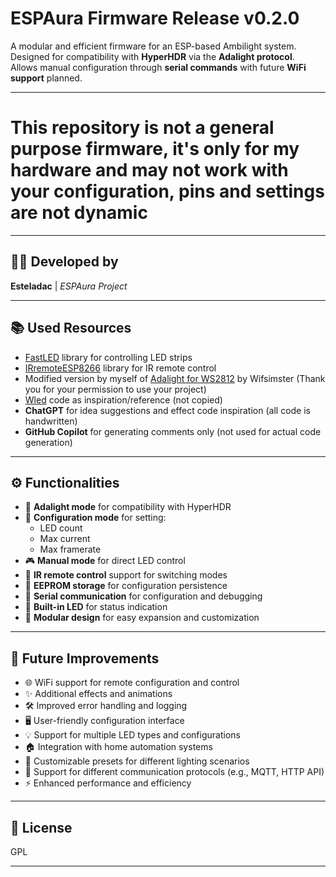 # ESPAura Firmware Release v0.2.0

A modular and efficient firmware for an ESP-based Ambilight system.  
Designed for compatibility with **HyperHDR** via the **Adalight protocol**.  
Allows manual configuration through **serial commands** with future **WiFi support** planned.

---

# This repository is not a general purpose firmware, it's only for my hardware and may not work with your configuration, pins and settings are not dynamic

---

## 👨‍💻 Developed by

**Esteladac** | *ESPAura Project*

---

## 📚 Used Resources

- [FastLED](https://github.com/FastLED/FastLED) library for controlling LED strips  
- [IRremoteESP8266](https://github.com/crankyoldgit/IRremoteESP8266) library for IR remote control  
- Modified version by myself of [Adalight for WS2812](https://github.com/Wifsimster/adalight_ws2812) by Wifsimster (Thank you for your permission to use your project)
- [Wled](https://github.com/wled/WLED) code as inspiration/reference (not copied)  
- **ChatGPT** for idea suggestions and effect code inspiration (all code is handwritten)  
- **GitHub Copilot** for generating comments only (not used for actual code generation)  

---

## ⚙️ Functionalities

- 🎇 **Adalight mode** for compatibility with HyperHDR  
- 🔧 **Configuration mode** for setting:
  - LED count
  - Max current
  - Max framerate  
- 🎮 **Manual mode** for direct LED control  
- 📡 **IR remote control** support for switching modes  
- 💾 **EEPROM storage** for configuration persistence  
- 🧪 **Serial communication** for configuration and debugging  
- 🔴 **Built-in LED** for status indication  
- 🧩 **Modular design** for easy expansion and customization  

---

## 🚀 Future Improvements

- 🌐 WiFi support for remote configuration and control  
- ✨ Additional effects and animations  
- 🛠️ Improved error handling and logging  
- 🖥️ User-friendly configuration interface  
- 💡 Support for multiple LED types and configurations  
- 🏠 Integration with home automation systems  
- 🎨 Customizable presets for different lighting scenarios  
- 🔗 Support for different communication protocols (e.g., MQTT, HTTP API)  
- ⚡ Enhanced performance and efficiency  

---

## 📄 License

GPL  

---

